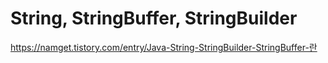 # String, StringBuffer, StringBuilder

https://namget.tistory.com/entry/Java-String-StringBuilder-StringBuffer-란

